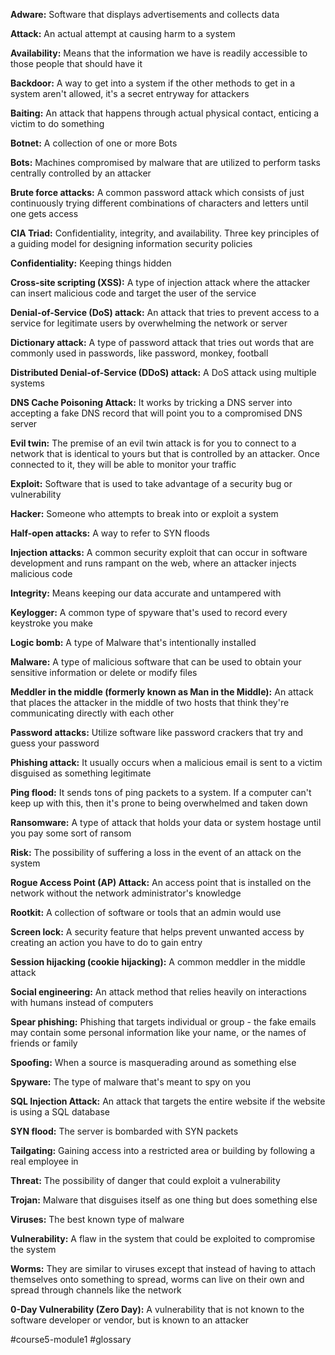 **Adware:** Software that displays advertisements and collects data

**Attack:** An actual attempt at causing harm to a system

**Availability:** Means that the information we have is readily accessible to those people that should have it

**Backdoor:** A way to get into a system if the other methods to get in a system aren't allowed, it's a secret entryway for attackers

**Baiting:** An attack that happens through actual physical contact, enticing a victim to do something

**Botnet:** A collection of one or more Bots

**Bots:** Machines compromised by malware that are utilized to perform tasks centrally controlled by an attacker

**Brute force attacks:** A common password attack which consists of just continuously trying different combinations of characters and letters until one gets access

**CIA Triad:** Confidentiality, integrity, and availability. Three key principles of a guiding model for designing information security policies

**Confidentiality:** Keeping things hidden

**Cross-site scripting (XSS):** A type of injection attack where the attacker can insert malicious code and target the user of the service

**Denial-of-Service (DoS) attack:** An attack that tries to prevent access to a service for legitimate users by overwhelming the network or server

**Dictionary attack:** A type of password attack that tries out words that are commonly used in passwords, like password, monkey, football

**Distributed Denial-of-Service (DDoS) attack:** A DoS attack using multiple systems

**DNS Cache Poisoning Attack:** It works by tricking a DNS server into accepting a fake DNS record that will point you to a compromised DNS server

**Evil twin:** The premise of an evil twin attack is for you to connect to a network that is identical to yours but that is controlled by an attacker. Once connected to it, they will be able to monitor your traffic

**Exploit:** Software that is used to take advantage of a security bug or vulnerability

**Hacker:** Someone who attempts to break into or exploit a system

**Half-open attacks:** A way to refer to SYN floods

**Injection attacks:** A common security exploit that can occur in software development and runs rampant on the web, where an attacker injects malicious code

**Integrity:** Means keeping our data accurate and untampered with

**Keylogger:** A common type of spyware that's used to record every keystroke you make

**Logic bomb:** A type of Malware that's intentionally installed

**Malware:** A type of malicious software that can be used to obtain your sensitive information or delete or modify files

**Meddler in the middle (formerly known as Man in the Middle):** An attack that places the attacker in the middle of two hosts that think they're communicating directly with each other

**Password attacks:** Utilize software like password crackers that try and guess your password

**Phishing attack:** It usually occurs when a malicious email is sent to a victim disguised as something legitimate

**Ping flood:** It sends tons of ping packets to a system. If a computer can't keep up with this, then it's prone to being overwhelmed and taken down

**Ransomware:** A type of attack that holds your data or system hostage until you pay some sort of ransom

**Risk:** The possibility of suffering a loss in the event of an attack on the system

**Rogue Access Point (AP) Attack:** An access point that is installed on the network without the network administrator's knowledge

**Rootkit:** A collection of software or tools that an admin would use

**Screen lock:** A security feature that helps prevent unwanted access by creating an action you have to do to gain entry

**Session hijacking (cookie hijacking):** A common meddler in the middle attack

**Social engineering:** An attack method that relies heavily on interactions with humans instead of computers

**Spear phishing:** Phishing that targets individual or group - the fake emails may contain some personal information like your name, or the names of friends or family

**Spoofing:** When a source is masquerading around as something else

**Spyware:** The type of malware that's meant to spy on you

**SQL Injection Attack:** An attack that targets the entire website if the website is using a SQL database

**SYN flood:** The server is bombarded with SYN packets

**Tailgating:** Gaining access into a restricted area or building by following a real employee in

**Threat:** The possibility of danger that could exploit a vulnerability

**Trojan:** Malware that disguises itself as one thing but does something else

**Viruses:** The best known type of malware

**Vulnerability:** A flaw in the system that could be exploited to compromise the system

**Worms:** They are similar to viruses except that instead of having to attach themselves onto something to spread, worms can live on their own and spread through channels like the network

**0-Day Vulnerability (Zero Day):** A vulnerability that is not known to the software developer or vendor, but is known to an attacker

#course5-module1 #glossary 